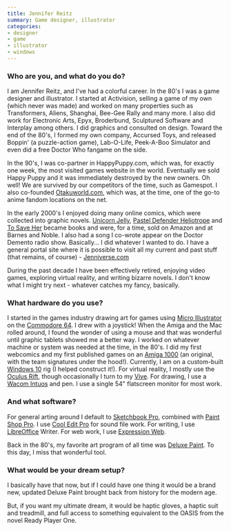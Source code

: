 ```yaml
---
title: Jennifer Reitz
summary: Game designer, illustrator 
categories:
- designer
- game
- illustrator
- windows
---
```


### Who are you, and what do you do?

I am Jennifer Reitz, and I've had a colorful career. In the 80's I was a game designer and illustrator. I started at Activision, selling a game of my own (which never was made) and worked on many properties such as Transformers, Aliens, Shanghai, Bee-Gee Rally and many more. I also did work for Electronic Arts, Epyx, Broderbund, Sculptured Software and Interplay among others. I did graphics and consulted on design. Toward the end of the 80's, I formed my own company, Accursed Toys, and released Boppin' (a puzzle-action game), Lab-O-Life, Peek-A-Boo Simulator and even did a free Doctor Who fangame on the side.

In the 90's, I was co-partner in HappyPuppy.com, which was, for exactly one week, the most visited games website in the world. Eventually we sold Happy Puppy and it was immediately destroyed by the new owners. Oh well! We are survived by our competitors of the time, such as Gamespot. I also co-founded [Otakuworld.com](http://otakuworld.com/ "Jennifer's anime and manga website."), which was, at the time, one of the go-to anime fandom locations on the net.

In the early 2000's I enjoyed doing many online comics, which were collected into graphic novels. [Unicorn Jelly](http://unicornjelly.com/ "Jennifer's sci-fi manga."), [Pastel Defender Heliotrope](http://pasteldefender.com/ "Jennifer's hand-painted sci-fi manga.") and [To Save Her](http://pasteldefender.com/to%20save%20her%20archive.html "Jennifer's Unicorn Jelly side comic.") became books and were, for a time, sold on Amazon and at Barnes and Noble. I also had a song I co-wrote appear on the Doctor Demento radio show. Basically... I did whatever I wanted to do. I have a general portal site where it is possible to visit all my current and past stuff (that remains, of course) - [Jenniverse.com](http://www.jenniverse.com/ "Jennifer's website.")

During the past decade I have been effectively retired, enjoying video games, exploring virtual reality, and writing bizarre novels. I don't know what I might try next - whatever catches my fancy, basically.

### What hardware do you use?

I started in the games industry drawing art for games using [Micro Illustrator][micro-illustrator] on the [Commodore 64][commodore-64]. I drew with a joystick! When the Amiga and the Mac rolled around, I found the wonder of using a mouse and that was wonderful until graphic tablets showed me a better way. I worked on whatever machine or system was needed at the time, in the 80's. I did my first webcomics and my first published games on an [Amiga 1000][a1000] (an original, with the team signatures under the hood!). Currently, I am on a custom-built [Windows 10][windows-10] rig (I helped construct it!). For virtual reality, I mostly use the [Oculus Rift][rift], though occasionally I turn to my [Vive][]. For drawing, I use a [Wacom Intuos][intuos] and pen. I use a single 54" flatscreen monitor for most work.

### And what software?

For general arting around I default to [Sketchbook Pro][sketchbook-pro], combined with [Paint Shop Pro][paint-shop-pro]. I use [Cool Edit Pro][cool-edit-pro] for sound file work. For writing, I use [LibreOffice][libreoffice] Writer. For web work, I use [Expression Web][expression-web].

Back in the 80's, my favorite art program of all time was [Deluxe Paint][deluxe-paint]. To this day, I miss that wonderful tool.

### What would be your dream setup?

I basically have that now, but if I could have one thing it would be a brand new, updated Deluxe Paint brought back from history for the modern age. 

But, if you want my ultimate dream, it would be haptic gloves, a haptic suit and treadmill, and full access to something equivalent to the OASIS from the novel Ready Player One.

[a1000]: https://en.wikipedia.org/wiki/Amiga_1000 "A graphics-focused personal computer."
[commodore-64]: https://en.wikipedia.org/wiki/Commodore_64 "An 8-bit computer."
[cool-edit-pro]: https://en.wikipedia.org/wiki/Adobe_Audition "Digital audio creation software."
[deluxe-paint]: https://en.wikipedia.org/wiki/Deluxe_Paint "A bitmap graphics editor."
[expression-web]: https://en.wikipedia.org/wiki/Microsoft_Expression_Web "An HTML editor."
[intuos]: https://www.wacom.com/en-us/products/pen-tablets/intuos "A pen tablet."
[libreoffice]: https://www.libreoffice.org/ "A free, open-source productivity suit."
[micro-illustrator]: http://plus4world.powweb.com/software/Micro_Illustrator "A drawing program for the C64"
[paint-shop-pro]: https://en.wikipedia.org/wiki/Paint_Shop_Pro "A raster and vector image editor."
[rift]: https://en.wikipedia.org/wiki/Oculus_Rift "A virtual reality helmet."
[sketchbook-pro]: https://www.autodesk.com/products/sketchbook-pro/overview "A drawing/illustration tool."
[vive]: http://www.htcvr.com/ "A SteamVR headset."
[windows-10]: https://en.wikipedia.org/wiki/Windows_10 "An operating system."
